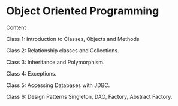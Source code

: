 # Object Oriented Programming
Content

Class 1: Introduction to Classes, Objects and Methods

Class 2: Relationship classes and Collections.

Class 3: Inheritance and Polymorphism.

Class 4: Exceptions.

Class 5: Accessing Databases with JDBC.

Class 6: Design Patterns Singleton, DAO, Factory, Abstract Factory.

